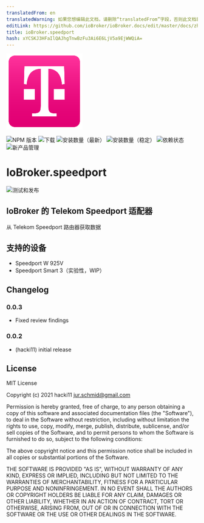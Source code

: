 ```yaml
---
translatedFrom: en
translatedWarning: 如果您想编辑此文档，请删除“translatedFrom”字段，否则此文档将再次自动翻译
editLink: https://github.com/ioBroker/ioBroker.docs/edit/master/docs/zh-cn/adapterref/iobroker.speedport/README.md
title: ioBroker.speedport
hash: xYCSKJ3HFaIlQAJhgTnwBzFu3Ai6E6LjV5a9EjWWQiA=
---
```

![标识](../../../en/adapterref/iobroker.speedport/admin/speedport.png)

![NPM 版本](https://img.shields.io/npm/v/iobroker.speedport.svg)
![下载](https://img.shields.io/npm/dm/iobroker.speedport.svg)
![安装数量（最新）](https://iobroker.live/badges/speedport-installed.svg)
![安装数量（稳定）](https://iobroker.live/badges/speedport-stable.svg)
![依赖状态](https://img.shields.io/david/hacki11/iobroker.speedport.svg)
![新产品管理](https://nodei.co/npm/iobroker.speedport.png?downloads=true)

# IoBroker.speedport
![测试和发布](https://github.com/hacki11/ioBroker.speedport/workflows/Test%20and%20Release/badge.svg)

## IoBroker 的 Telekom Speedport 适配器
从 Telekom Speedport 路由器获取数据

## 支持的设备
* Speedport W 925V
* Speedport Smart 3（实验性，WIP）

## Changelog

### 0.0.3
* Fixed review findings

### 0.0.2
* (hacki11) initial release

## License
MIT License

Copyright (c) 2021 hacki11 <jur.schmid@gmail.com>

Permission is hereby granted, free of charge, to any person obtaining a copy
of this software and associated documentation files (the "Software"), to deal
in the Software without restriction, including without limitation the rights
to use, copy, modify, merge, publish, distribute, sublicense, and/or sell
copies of the Software, and to permit persons to whom the Software is
furnished to do so, subject to the following conditions:

The above copyright notice and this permission notice shall be included in all
copies or substantial portions of the Software.

THE SOFTWARE IS PROVIDED "AS IS", WITHOUT WARRANTY OF ANY KIND, EXPRESS OR
IMPLIED, INCLUDING BUT NOT LIMITED TO THE WARRANTIES OF MERCHANTABILITY,
FITNESS FOR A PARTICULAR PURPOSE AND NONINFRINGEMENT. IN NO EVENT SHALL THE
AUTHORS OR COPYRIGHT HOLDERS BE LIABLE FOR ANY CLAIM, DAMAGES OR OTHER
LIABILITY, WHETHER IN AN ACTION OF CONTRACT, TORT OR OTHERWISE, ARISING FROM,
OUT OF OR IN CONNECTION WITH THE SOFTWARE OR THE USE OR OTHER DEALINGS IN THE
SOFTWARE.